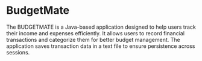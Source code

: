 # BudgetMate
The BUDGETMATE is a Java-based application designed to help users track their income and expenses efficiently. It allows users to record financial transactions and categorize them for better budget management. The application saves transaction data in a text file to ensure persistence across sessions.
